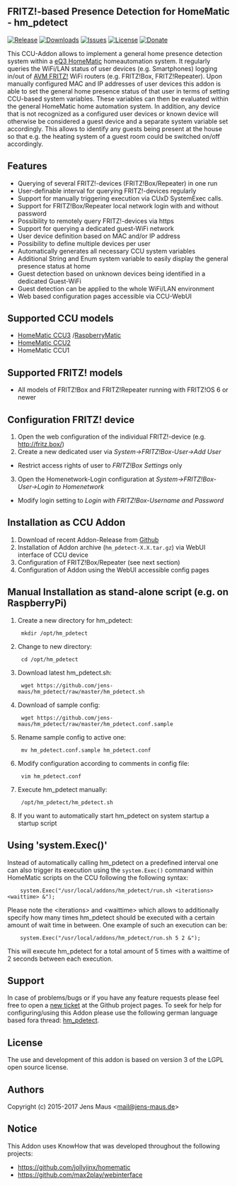 ## FRITZ!-based Presence Detection for HomeMatic - hm_pdetect

[![Release](https://img.shields.io/github/release/jens-maus/hm_pdetect.svg)](https://github.com/jens-maus/hm_pdetect/releases/latest)
[![Downloads](https://img.shields.io/github/downloads/jens-maus/hm_pdetect/latest/total.svg)](https://github.com/jens-maus/hm_pdetect/releases/latest)
[![Issues](https://img.shields.io/github/issues/jens-maus/hm_pdetect.svg)](https://github.com/jens-maus/hm_pdetect/issues)
[![License](http://img.shields.io/:license-lgpl3-blue.svg?style=flat)](http://www.gnu.org/licenses/lgpl-3.0.html)
[![Donate](https://img.shields.io/badge/donate-PayPal-green.svg)](https://www.paypal.com/cgi-bin/webscr?cmd=_s-xclick&hosted_button_id=RAQSDY9YNZVCL)

This CCU-Addon allows to implement a general home presence detection system within a [eQ3 HomeMatic](http://www.homematic.com/) homeautomation system. It regularly queries the WiFi/LAN status of user devices (e.g. Smartphones) logging in/out of [AVM FRITZ!](http://www.avm.de/) WiFi routers (e.g. FRITZ!Box, FRITZ!Repeater). Upon manually configured MAC and IP addresses of user devices this addon is able to set the general home presence status of that user in terms of setting CCU-based system variables. These variables can then be evaluated within the general HomeMatic home automation system. In addition, any device that is not recognized as a configured user devices or known device will otherwise be considered a guest device and a separate system variable set accordingly. This allows to identify any guests being present at the house so that e.g. the heating system of a guest room could be switched on/off accordingly.

## Features
* Querying of several FRITZ!-devices (FRITZ!Box/Repeater) in one run
* User-definable interval for querying FRITZ!-devices regularly
* Support for manually triggering execution via CUxD SystemExec calls.
* Support for FRITZ!Box/Repeater local network login with and without password
* Possibility to remotely query FRITZ!-devices via https
* Support for querying a dedicated guest-WiFi network
* User device definition based on MAC and/or IP address
* Possibility to define multiple devices per user
* Automatically generates all necessary CCU system variables
* Additional String and Enum system variable to easily display the general presence status at home
* Guest detection based on unknown devices being identified in a dedicated Guest-WiFi
* Guest detection can be applied to the whole WiFi/LAN environment
* Web based configuration pages accessible via CCU-WebUI

## Supported CCU models
* [HomeMatic CCU3](https://www.eq-3.de/produkte/homematic/zentralen-und-gateways/smart-home-zentrale-ccu3.html) /[RaspberryMatic](http://raspberrymatic.de/)
* [HomeMatic CCU2](https://www.eq-3.de/produkt-detail-zentralen-und-gateways/items/homematic-zentrale-ccu-2.html)
* HomeMatic CCU1

## Supported FRITZ! models
* All models of FRITZ!Box and FRITZ!Repeater running with FRITZ!OS 6 or newer

## Configuration FRITZ! device
1. Open the web configuration of the individual FRITZ!-device (e.g. http://fritz.box/)
2. Create a new dedicated user via *System->FRITZ!Box-User->Add User*
  * Restrict access rights of user to *FRITZ!Box Settings* only
3. Open the Homenetwork-Login configuration at *System->FRITZ!Box-User->Login to Homenetwork*
  * Modify login setting to *Login with FRITZ!Box-Username and Password*

## Installation as CCU Addon
1. Download of recent Addon-Release from [Github](https://github.com/jens-maus/hm_pdetect/releases)
2. Installation of Addon archive (```hm_pdetect-X.X.tar.gz```) via WebUI interface of CCU device
3. Configuration of FRITZ!Box/Repeater (see next section)
4. Configuration of Addon using the WebUI accessible config pages

## Manual Installation as stand-alone script (e.g. on RaspberryPi)
1. Create a new directory for hm_pdetect:

        mkdir /opt/hm_pdetect

2. Change to new directory: 

        cd /opt/hm_pdetect

3. Download latest hm_pdetect.sh:

        wget https://github.com/jens-maus/hm_pdetect/raw/master/hm_pdetect.sh

4. Download of sample config:

        wget https://github.com/jens-maus/hm_pdetect/raw/master/hm_pdetect.conf.sample

5. Rename sample config to active one:

        mv hm_pdetect.conf.sample hm_pdetect.conf

6. Modify configuration according to comments in config file:

        vim hm_pdetect.conf

7. Execute hm_pdetect manually:

        /opt/hm_pdetect/hm_pdetect.sh

8. If you want to automatically start hm_pdetect on system startup a startup script

## Using 'system.Exec()'
Instead of automatically calling hm_pdetect on a predefined interval one can also trigger its execution using the `system.Exec()` command within HomeMatic scripts on the CCU following the following syntax:

        system.Exec("/usr/local/addons/hm_pdetect/run.sh <iterations> <waittime> &");
 
Please note the &lt;iterations&gt; and &lt;waittime&gt; which allows to additionally specify how many times hm_pdetect should be executed with a certain amount of wait time in between. One example of such an execution can be:

        system.Exec("/usr/local/addons/hm_pdetect/run.sh 5 2 &");

This will execute hm_pdetect for a total amount of 5 times with a waittime of 2 seconds between each execution.

## Support
In case of problems/bugs or if you have any feature requests please feel free to open a [new ticket](https://github.com/jens-maus/hm_pdetect/issues) at the Github project pages. To seek for help for configuring/using this Addon please use the following german language based fora thread: [hm_pdetect](http://homematic-forum.de/forum/viewtopic.php?f=18&t=23907).

## License
The use and development of this addon is based on version 3 of the LGPL open source license.

## Authors
Copyright (c) 2015-2017 Jens Maus &lt;mail@jens-maus.de&gt;

## Notice
This Addon uses KnowHow that was developed throughout the following projects:
* https://github.com/jollyjinx/homematic
* https://github.com/max2play/webinterface
